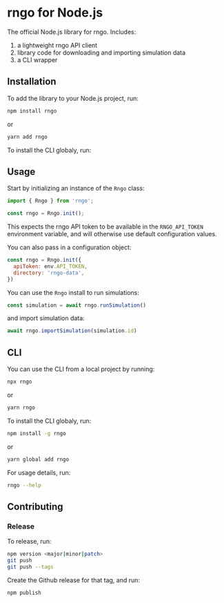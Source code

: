 # rngo for Node.js

The official Node.js library for rngo. Includes:

1. a lightweight rngo API client
2. library code for downloading and importing simulation data
3. a CLI wrapper

## Installation

To add the library to your Node.js project, run:

```bash
npm install rngo
```

or

```bash
yarn add rngo
```

To install the CLI globaly, run:

## Usage

Start by initializing an instance of the `Rngo` class:

```javascript
import { Rngo } from 'rngo';

const rngo = Rngo.init();
```

This expects the rngo API token to be available in the `RNGO_API_TOKEN` environment variable, and will otherwise use default configuration values.

You can also pass in a configuration object:

```javascript
const rngo = Rngo.init({
  apiToken: env.API_TOKEN,
  directory: 'rngo-data',
})
```

You can use the `Rngo` install to run simulations:

```javascript
const simulation = await rngo.runSimulation()
```

and import simulation data:

```javascript
await rngo.importSimulation(simulation.id)
```

## CLI

You can use the CLI from a local project by running:

```bash
npx rngo
```

or

```bash
yarn rngo
```

To install the CLI globaly, run:

```bash
npm install -g rngo
```

or

```bash
yarn global add rngo
```

For usage details, run:

```bash
rngo --help
```

## Contributing

### Release

To release, run:

```bash
npm version <major|minor|patch>
git push
git push --tags
```

Create the Github release  for that tag, and run:

```bash
npm publish
```
